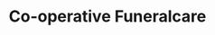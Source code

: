 ---
title: "Co-operative Funeralcare"
url: /kendal/co-operative-funeralcare/
shop: funeral directors
---